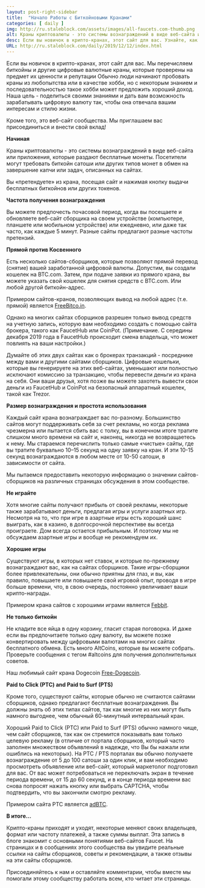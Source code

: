 ```yaml
---
layout: post-right-sidebar
title:  "Начало Работы с Биткойновыми Кранами"
categories: [ daily ]
img: http://ru.staleblock.com/assets/images/all-faucets.com-thumb.png
alt: Краны криптовалюты - это системы вознаграждений в виде веб-сайта или приложения, которые раздают бесплатные монеты.
desc: Если вы новичок в крипто-кранах, этот сайт для вас. Узнайте, как максимизировать стоимость вашего времени и усилий, одновременно требуя бесплатные сайты с биткойнами.
URL: http://ru.staleblock.com/daily/2019/12/12/index.html
---
```


Если вы новичок в крипто-кранах, этот сайт для вас. Мы перечисляем биткойны и другие цифровые валютные краны, которые проверены на предмет их ценности и репутации Обычно люди начинают пробовать краны из любопытства или в качестве хобби, но с некоторым знанием и последовательностью такое хобби может предложить хороший доход. Наша цель - поделиться своими знаниями и дать вам возможность зарабатывать цифровую валюту так, чтобы она отвечала вашим интересам и стилю жизни.

Кроме того, это веб-сайт сообщества. Мы приглашаем вас присоединиться и внести свой вклад!

<b>Начиная</b>

Краны криптовалюты - это системы вознаграждений в виде веб-сайта или приложения, которые раздают бесплатные монеты. Посетители могут требовать биткойн сатоши или других типов монет в обмен на завершение капчи или задач, описанных на сайтах.

Вы «претендуете» из крана, посещая сайт и нажимая кнопку выдачи бесплатных биткойнов или других токенов.

<b>Частота получения вознаграждения</b>

Вы можете предпочесть почасовой период, когда вы посещаете и обновляете веб-сайт сборщика на своем устройстве (компьютере, планшете или мобильном устройстве) или ежедневно, или даже так часто, как каждые 5 минут. Разные сайты предлагают разные частоты претензий.

<b>Прямой против Косвенного</b>

Есть несколько сайтов-сборщиков, которые позволяют прямой перевод (снятие) вашей заработанной цифровой валюты. Допустим, вы создали кошелек на BTC.com. Затем, при подаче заявки из прямого крана, вы можете указать свой кошелек для снятия средств с BTC.com. Или любой другой биткойн-адрес.

Примером сайтов-кранов, позволяющих вывод на любой адрес (т.е. прямой) является <a href="http://bit.ly/www-freebitcoin" target="_blank">FreeBitco.in</a>.

Однако на многих сайтах сборщиков разрешен только вывод средств на учетную запись, которую вам необходимо создать с помощью сайта брокера, такого как FaucetHub или CoinPot. (Примечание. С середины декабря 2019 года в FaucetHub происходит смена владельца, что может повлиять на ваши настройки.)

Думайте об этих двух сайтах как о брокерах транзакций - посреднике между вами и другими сайтами сборщиков. Цифровые кошельки, которые вы генерируете на этих веб-сайтах, уменьшают или полностью исключают комиссию за транзакцию, чтобы перевести деньги из крана на себя. Они ваши друзья, хотя позже вы можете захотеть вывести свои деньги из FaucetHub и CoinPot на безопасный аппаратный кошелек, такой как Trezor.

<b>Размер вознаграждения и простота использования</b>

Каждый сайт крана вознаграждает вас по-разному. Большинство сайтов могут поддерживать себя за счет рекламы, но когда реклама чрезмерна или пытается сбить вас с толку, вы в конечном итоге тратите слишком много времени на сайт и, наконец, никогда не возвращаетесь к нему. Мы стараемся перечислить только самые «чистые» сайты, где вы тратите буквально 10–15 секунд на одну заявку на кран. И эти 10-15 секунд вознаграждаются в любом месте от 10-50 сатоши, в зависимости от сайта.

Мы пытаемся предоставить некоторую информацию о значении сайтов-сборщиков на различных страницах обсуждения в этом сообществе.

<b>Не играйте</b>

Хотя многие сайты получают прибыль от своей рекламы, некоторые также зарабатывают деньги, предлагая игры и услуги азартных игр. Несмотря на то, что при игре в азартные игры есть хороший шанс выиграть, как в казино, в долгосрочной перспективе вы всегда проиграете. Дом всегда остается прибыльным. И поэтому мы не обсуждаем азартные игры и вообще не рекомендуем их.

<b>Хорошие игры</b>

Существуют игры, в которых нет ставок, и которые по-прежнему вознаграждают вас, как на сайтах сборщиков. Такие игры-сборщики более привлекательны, они обычно приятны для глаз, и вы, как правило, повышаете или повышаете свой игровой опыт, проводя в игре больше времени, что, в свою очередь, постоянно увеличивает ваши крипто-награды.

Примером крана сайтов с хорошими играми является <a href="http://bit.ly/www-febbit" target="_blank">Febbit</a>.

<b>Не только биткойн</b>

Не кладите все яйца в одну корзину, гласит старая поговорка. И даже если вы предпочитаете только одну валюту, вы можете позже конвертировать между цифровыми валютами на многих сайтах бесплатного обмена. Есть много AltCoins, которые вы можете собрать. Проверьте сообщения с тегом #altcoins для получения дополнительных советов.

Наш любимый сайт крана Dogecoin <a href="http://bit.ly/www-free-dogecoin" target="_blank">Free-Dogecoin</a>.

<b>Paid to Click (PTC) and Paid to Surf (PTS)</b>

Кроме того, существуют сайты, которые обычно не считаются сайтами сборщиков, однако предлагают бесплатные вознаграждения. Вы должны знать об этих типах сайтов, так как многие из них могут быть намного выгоднее, чем обычный 60-минутный интервальный кран.

Хороший Paid to Click (PTC) или Paid to Surf (PTS) обычно намного чище, чем сайт сборщиков, так как он стремится показывать вам только целевую рекламу (в отличие от портала сборщиков, который часто заполнен множеством объявлений в надежде, что Вы бы нажали или ошиблись на некоторых). На PTC / PTS порталах вы обычно получаете вознаграждение от 5 до 100 сатоши за один клик, и вам необходимо просмотреть объявление или веб-сайт, который маркетолог подготовил для вас. От вас может потребоваться не переключать экран в течение периода времени, от 15 до 60 секунд, и в конце периода времени вас снова попросят нажать кнопку или выбрать CAPTCHA, чтобы подтвердить, что вы закончили смотрю рекламу.

Примером сайта PTC является <a href="http://bit.ly/www-adbtc" target="_blank" alt="adBTC">adBTC</a>.

<b>В итоге…</b>

Крипто-краны приходят и уходят, некоторые меняют своих владельцев, формат или частоту платежей, а также суммы выплат. Эта запись в блоге знакомит с основными понятиями веб-сайтов Faucet. На страницах и в сообщениях этого сообщества вы увидите реальные ссылки на сайты сборщиков, советы и рекомендации, а также отзывы на эти сайты сборщиков.

Присоединяйтесь к нам и оставляйте комментарии, чтобы вместе мы помогали этому сообществу работать всем, кто читает эти страницы.

<div id="commento"></div>
<script src="https://cdn.commento.io/js/commento.js"></script>
